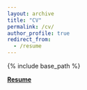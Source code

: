```yaml
---
layout: archive
title: "CV"
permalink: /cv/
author_profile: true
redirect_from:
  - /resume
---
```


{% include base_path %}

**[Resume](https://github.com/gzt9775/Homepage.github.io/blob/master/_pages/Resume.pdf)**

